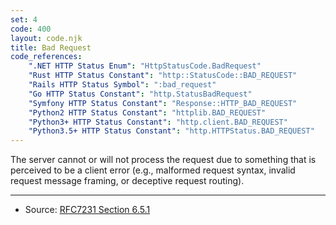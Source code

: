 ```yaml
---
set: 4
code: 400
layout: code.njk
title: Bad Request
code_references:
    ".NET HTTP Status Enum": "HttpStatusCode.BadRequest"
    "Rust HTTP Status Constant": "http::StatusCode::BAD_REQUEST"
    "Rails HTTP Status Symbol": ":bad_request"
    "Go HTTP Status Constant": "http.StatusBadRequest"
    "Symfony HTTP Status Constant": "Response::HTTP_BAD_REQUEST"
    "Python2 HTTP Status Constant": "httplib.BAD_REQUEST"
    "Python3+ HTTP Status Constant": "http.client.BAD_REQUEST"
    "Python3.5+ HTTP Status Constant": "http.HTTPStatus.BAD_REQUEST"
---
```


The server cannot or will not process the request due to something that is perceived to be a client error (e.g., malformed request syntax, invalid request message framing, or deceptive request routing).

---

* Source: [RFC7231 Section 6.5.1][1]

[1]: <https://tools.ietf.org/html/rfc7231#section-6.5.1>
